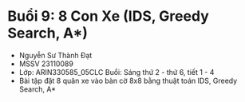 # Buổi 9: 8 Con Xe (IDS, Greedy Search, A*)
  - Nguyễn Sư Thành Đạt
  - MSSV 23110089
  - Lớp: ARIN330585_05CLC Buổi: Sáng thứ 2 - thứ 6, tiết 1 - 4
  - Bài tập đặt 8 quân xe vào bàn cờ 8x8 bằng thuật toán IDS, Greedy Search, A*
